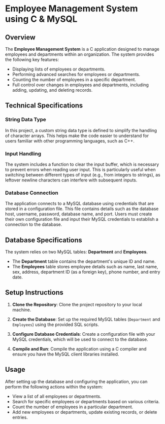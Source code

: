 # Employee Management System using C & MySQL

## Overview

The **Employee Management System** is a C application designed to manage employees and departments within an organization. The system provides the following key features:

- Displaying lists of employees or departments.
- Performing advanced searches for employees or departments.
- Counting the number of employees in a specific department.
- Full control over changes in employees and departments, including adding, updating, and deleting records.

## Technical Specifications

### String Data Type

In this project, a custom string data type is defined to simplify the handling of character arrays. This helps make the code easier to understand for users familiar with other programming languages, such as C++.

### Input Handling

The system includes a function to clear the input buffer, which is necessary to prevent errors when reading user input. This is particularly useful when switching between different types of input (e.g., from integers to strings), as leftover newline characters can interfere with subsequent inputs.

### Database Connection

The application connects to a MySQL database using credentials that are stored in a configuration file. This file contains details such as the database host, username, password, database name, and port. Users must create their own configuration file and input their MySQL credentials to establish a connection to the database.

## Database Specifications

The system relies on two MySQL tables: **Department** and **Employees**.

- The **Department** table contains the department's unique ID and name.
- The **Employees** table stores employee details such as name, last name, sex, address, department ID (as a foreign key), phone number, and entry date.

## Setup Instructions

1. **Clone the Repository**: Clone the project repository to your local machine.
   
2. **Create the Database**: Set up the required MySQL tables (`Department` and `Employees`) using the provided SQL scripts.

3. **Configure Database Credentials**: Create a configuration file with your MySQL credentials, which will be used to connect to the database.

4. **Compile and Run**: Compile the application using a C compiler and ensure you have the MySQL client libraries installed.

## Usage

After setting up the database and configuring the application, you can perform the following actions within the system:

- View a list of all employees or departments.
- Search for specific employees or departments based on various criteria.
- Count the number of employees in a particular department.
- Add new employees or departments, update existing records, or delete entries.

